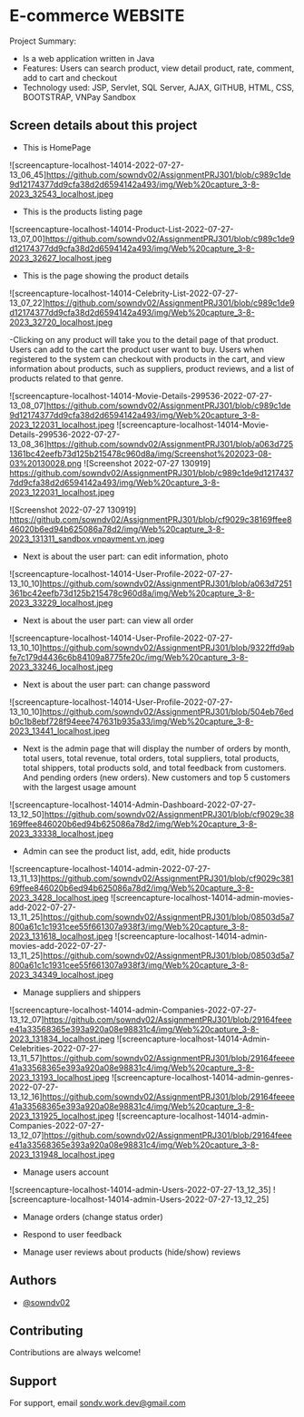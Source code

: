 
# E-commerce WEBSITE

Project Summary:

- Is a web application written in Java
- Features: Users can search product, view detail product, rate, comment, add to cart and checkout
- Technology used: JSP, Servlet, SQL Server, AJAX, GITHUB, HTML, CSS, BOOTSTRAP, VNPay Sandbox

## Screen details about this project

- This is HomePage

![screencapture-localhost-14014-2022-07-27-13_06_45]<https://github.com/sowndv02/AssignmentPRJ301/blob/c989c1de9d12174377dd9cfa38d2d6594142a493/img/Web%20capture_3-8-2023_32543_localhost.jpeg>

- This is the products listing page

![screencapture-localhost-14014-Product-List-2022-07-27-13_07_00]<https://github.com/sowndv02/AssignmentPRJ301/blob/c989c1de9d12174377dd9cfa38d2d6594142a493/img/Web%20capture_3-8-2023_32627_localhost.jpeg>

- This is the page showing the product details

![screencapture-localhost-14014-Celebrity-List-2022-07-27-13_07_22]<https://github.com/sowndv02/AssignmentPRJ301/blob/c989c1de9d12174377dd9cfa38d2d6594142a493/img/Web%20capture_3-8-2023_32720_localhost.jpeg>

-Clicking on any product will take you to the detail page of that product. Users can add to the cart the product user want to buy. Users when registered to the system can checkout with products in the cart, and view information about products, such as suppliers, product reviews, and a list of products related to that genre.

![screencapture-localhost-14014-Movie-Details-299536-2022-07-27-13_08_07]<https://github.com/sowndv02/AssignmentPRJ301/blob/c989c1de9d12174377dd9cfa38d2d6594142a493/img/Web%20capture_3-8-2023_122031_localhost.jpeg>
![screencapture-localhost-14014-Movie-Details-299536-2022-07-27-13_08_36]<https://github.com/sowndv02/AssignmentPRJ301/blob/a063d7251361bc42eefb73d125b215478c960d8a/img/Screenshot%202023-08-03%20130028.png>
![Screenshot 2022-07-27 130919] <https://github.com/sowndv02/AssignmentPRJ301/blob/c989c1de9d12174377dd9cfa38d2d6594142a493/img/Web%20capture_3-8-2023_122031_localhost.jpeg>

![Screenshot 2022-07-27 130919] <https://github.com/sowndv02/AssignmentPRJ301/blob/cf9029c38169ffee846020b6ed94b625086a78d2/img/Web%20capture_3-8-2023_131311_sandbox.vnpayment.vn.jpeg>


- Next is about the user part: can edit information, photo

![screencapture-localhost-14014-User-Profile-2022-07-27-13_10_10]<https://github.com/sowndv02/AssignmentPRJ301/blob/a063d7251361bc42eefb73d125b215478c960d8a/img/Web%20capture_3-8-2023_33229_localhost.jpeg>

- Next is about the user part: can view all order

![screencapture-localhost-14014-User-Profile-2022-07-27-13_10_10]<https://github.com/sowndv02/AssignmentPRJ301/blob/9322ffd9abfe7c179d4436c6b84109a8775fe20c/img/Web%20capture_3-8-2023_33246_localhost.jpeg>

- Next is about the user part: can change password

![screencapture-localhost-14014-User-Profile-2022-07-27-13_10_10]<https://github.com/sowndv02/AssignmentPRJ301/blob/504eb76edb0c1b8ebf728f94eee747631b935a33/img/Web%20capture_3-8-2023_13441_localhost.jpeg>


- Next is the admin page that will display the number of orders by month, total users, total revenue, total orders, total suppliers, total products, total shippers, total products sold, and total feedback from customers. And pending orders (new orders). New customers and top 5 customers with the largest usage amount

![screencapture-localhost-14014-Admin-Dashboard-2022-07-27-13_12_50]<https://github.com/sowndv02/AssignmentPRJ301/blob/cf9029c38169ffee846020b6ed94b625086a78d2/img/Web%20capture_3-8-2023_33338_localhost.jpeg>

- Admin can see the product list, add, edit, hide products

![screencapture-localhost-14014-admin-2022-07-27-13_11_13]<https://github.com/sowndv02/AssignmentPRJ301/blob/cf9029c38169ffee846020b6ed94b625086a78d2/img/Web%20capture_3-8-2023_3428_localhost.jpeg>
![screencapture-localhost-14014-admin-movies-add-2022-07-27-13_11_25]<https://github.com/sowndv02/AssignmentPRJ301/blob/08503d5a7800a61c1c1931cee55f661307a938f3/img/Web%20capture_3-8-2023_131618_localhost.jpeg>
![screencapture-localhost-14014-admin-movies-add-2022-07-27-13_11_25]<https://github.com/sowndv02/AssignmentPRJ301/blob/08503d5a7800a61c1c1931cee55f661307a938f3/img/Web%20capture_3-8-2023_34349_localhost.jpeg>

- Manage suppliers and shippers

![screencapture-localhost-14014-admin-Companies-2022-07-27-13_12_07]<https://github.com/sowndv02/AssignmentPRJ301/blob/29164feeee41a33568365e393a920a08e98831c4/img/Web%20capture_3-8-2023_131834_localhost.jpeg>
![screencapture-localhost-14014-Admin-Celebrities-2022-07-27-13_11_57]<https://github.com/sowndv02/AssignmentPRJ301/blob/29164feeee41a33568365e393a920a08e98831c4/img/Web%20capture_3-8-2023_13193_localhost.jpeg>
![screencapture-localhost-14014-admin-genres-2022-07-27-13_12_16]<https://github.com/sowndv02/AssignmentPRJ301/blob/29164feeee41a33568365e393a920a08e98831c4/img/Web%20capture_3-8-2023_131925_localhost.jpeg>
![screencapture-localhost-14014-admin-Companies-2022-07-27-13_12_07]<https://github.com/sowndv02/AssignmentPRJ301/blob/29164feeee41a33568365e393a920a08e98831c4/img/Web%20capture_3-8-2023_131948_localhost.jpeg>

- Manage users account

![screencapture-localhost-14014-admin-Users-2022-07-27-13_12_35]
![screencapture-localhost-14014-admin-Users-2022-07-27-13_12_25]

- Manage orders (change status order)

- Respond to user feedback

- Manage user reviews about products (hide/show) reviews

## Authors

- [@sowndv02](https://github.com/sowndv02)

## Contributing

Contributions are always welcome!

## Support

For support, email <sondv.work.dev@gmail.com>
